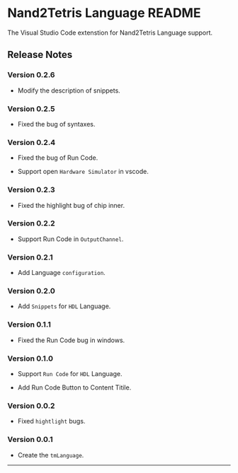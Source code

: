 # Nand2Tetris Language README

The Visual Studio Code extenstion for Nand2Tetris Language support.

## Release Notes

### Version 0.2.6

* Modify the description of snippets.

### Version 0.2.5

* Fixed the bug of syntaxes.

### Version 0.2.4

* Fixed the bug of Run Code.

* Support open `Hardware Simulator` in vscode.

### Version 0.2.3

* Fixed the highlight bug of chip inner.

### Version 0.2.2

* Support Run Code in `OutputChannel`.

### Version 0.2.1

* Add Language `configuration`.

### Version 0.2.0

* Add `Snippets` for `HDL` Language.

### Version 0.1.1

* Fixed the Run Code bug in windows.

### Version 0.1.0

* Support `Run Code` for `HDL` Language.

* Add Run Code Button to Content Titile.

### Version 0.0.2

* Fixed `hightlight` bugs.

### Version 0.0.1

* Create the `tmLanguage`.

-----------------------------------------------------------------------------------------------------------